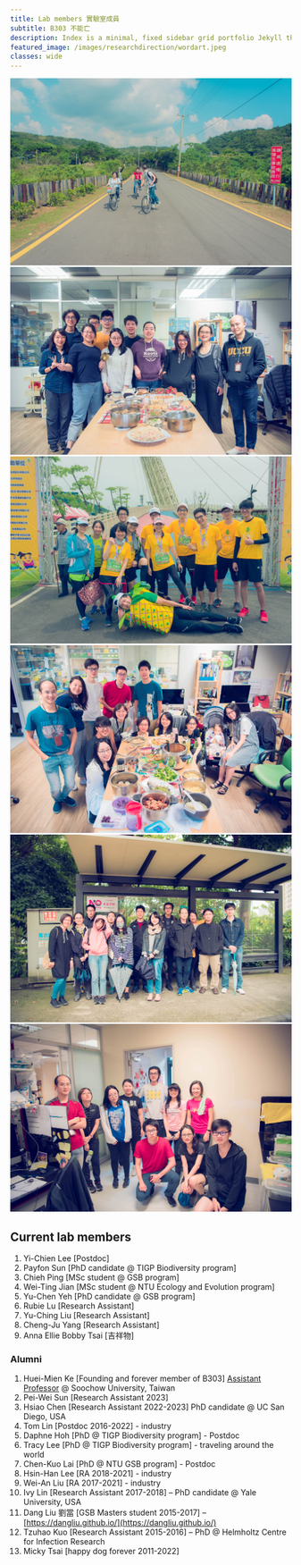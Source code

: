 ```yaml
---
title: Lab members 實驗室成員
subtitle: B303 不能亡
description: Index is a minimal, fixed sidebar grid portfolio Jekyll theme.
featured_image: /images/researchdirection/wordart.jpeg 
classes: wide 
---
```



<div class="gallery" data-columns="3">
	<img src="/images/members/20160825-DSC06023-min.jpg">
	<img src="/images/members/DSC_3375-min.jpeg">
	<img src="/images/members/20180505-DSC06964-min.jpg">
	<img src="/images/members/20180807-DSC_2600-min.jpg">
	<img src="/images/members/20181205-DSC_2831-min.jpg">
	<img src="/images/members/20190503-DSC_3426-min.jpg">
</div>



## Current lab members

1. Yi-Chien Lee \[Postdoc]
2. Payfon Sun \[PhD candidate @ TIGP Biodiversity program\]
3. Chieh Ping [MSc student @ GSB program]
4. Wei-Ting Jian \[MSc student @ NTU Ecology and Evolution program]
5. Yu-Chen Yeh [PhD candidate @ GSB program]
6. Rubie Lu \[Research Assistant\]
7. Yu-Ching Liu \[Research Assistant\]
8. Cheng-Ju Yang [Research Assistant]
9. Anna Ellie Bobby Tsai \[吉祥物\]

### Alumni

1. Huei-Mien Ke \[Founding and forever member of B303] [Assistant Professor](https://microbiology.scu.edu.tw/member/7) @ Soochow University, Taiwan
2. Pei-Wei Sun [Research Assistant 2023]
3. Hsiao Chen \[Research Assistant 2022-2023] PhD candidate @ UC San Diego, USA
4. Tom Lin \[Postdoc 2016-2022] - industry
5. Daphne Hoh \[PhD @ TIGP Biodiversity program\] - Postdoc
6. Tracy Lee \[PhD @ TIGP Biodiversity program] - traveling around the world
7. Chen-Kuo Lai \[PhD @ NTU GSB program\] - Postdoc
8. Hsin-Han Lee \[RA 2018-2021] - industry
9. Wei-An Liu \[RA 2017-2021] - industry
10. Ivy Lin \[Research Assistant 2017-2018\] – PhD candidate @ Yale University, USA
11. Dang Liu 劉當 \[GSB Masters student 2015-2017\] – [https://dangliu.github.io/](https://dangliu.github.io/)
12. Tzuhao Kuo \[Research Assistant 2015-2016\] – PhD @ Helmholtz Centre for Infection Research
13. Micky Tsai \[happy dog forever 2011-2022\]
